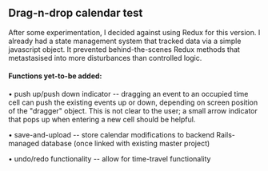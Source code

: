 ## Drag-n-drop calendar test

After some experimentation, I decided against using Redux for this version. I already had a state management system that tracked data via a simple javascript object.  It prevented behind-the-scenes Redux methods that metastasised into more disturbances than controlled logic.  

#### Functions yet-to-be added:

• push up/push down indicator -- dragging an event to an occupied time cell can push the existing events up or down, depending on screen position of the "dragger" object.  This is not clear to the user; a small arrow indicator that pops up when entering a new cell should be helpful.

• save-and-upload -- store calendar modifications to backend Rails-managed database (once linked with existing master project)

• undo/redo functionality -- allow for time-travel functionality

